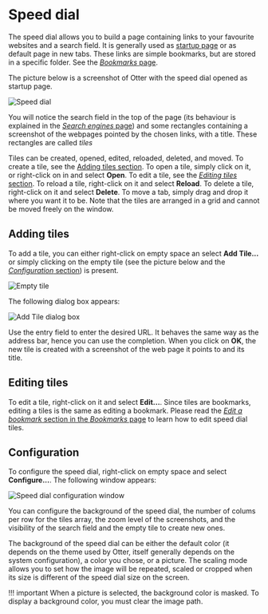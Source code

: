 # Speed dial

The speed dial allows you to build a page containing links to your favourite websites and a search field. It is generally used as [startup page](/basic/startup-configuration.md) or as default page in new tabs. These links are simple bookmarks, but are stored in a specific folder. See the [*Bookmarks* page](/basic/bookmarks.md).

The picture below is a screenshot of Otter with the speed dial opened as startup page.

![Speed dial](/images/speed-dial.png)

You will notice the search field in the top of the page (its behaviour is explained in the [*Search engines* page](/basic/search-engines.md)) and some rectangles containing a screenshot of the webpages pointed by the chosen links, with a title. These rectangles are called *tiles*

Tiles can be created, opened, edited, reloaded, deleted, and moved. To create a tile, see the [Adding tiles section](#adding-tiles). To open a tile, simply click on it, or right-click on in and select **Open**. To edit a tile, see the [*Editing tiles* section](#editing-tiles). To reload a tile, right-click on it and select **Reload**. To delete a tile, right-click on it and select **Delete**. To move a tab, simply drag and drop it where you want it to be. Note that the tiles are arranged in a grid and cannot be moved freely on the window.

## Adding tiles

To add a tile, you can either right-click on empty space an select **Add Tile...** or simply clicking on the empty tile (see the picture below and the [*Configuration* section](#configuration)) is present.

![Empty tile](/images/speed-dial-new-tile.png)

The following dialog box appears:

![Add Tile dialog box](/images/speed-dial-add-tile-window.png)

Use the entry field to enter the desired URL. It behaves the same way as the address bar, hence you can use the completion. When you click on **OK**, the new tile is created with a screenshot of the web page it points to and its title.

## Editing tiles

To edit a tile, right-click on it and select **Edit...**. Since tiles are bookmarks, editing a tiles is the same as editing a bookmark. Please read the [*Edit a bookmark* section in the *Bookmarks* page](/basic/bookmarks.md) to learn how to edit speed dial tiles.

## Configuration

To configure the speed dial, right-click on empty space and select **Configure...**. The following window appears:

![Speed dial configuration window](/images/speed-dial-preferences-window.png)

You can configure the background of the speed dial, the number of colums per row for the tiles array, the zoom level of the screenshots, and the visibility of the search field and the empty tile to create new ones.

The background of the speed dial can be either the default color (it depends on the theme used by Otter, itself generally depends on the system configuration), a color you chose, or a picture. The scaling mode allows you to set how the image will be repeated, scaled or cropped when its size is different of the speed dial size on the screen.

!!! important
    When a picture is selected, the background color is masked. To display a background color, you must clear the image path.
